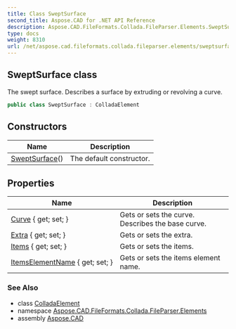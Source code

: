 ```yaml
---
title: Class SweptSurface
second_title: Aspose.CAD for .NET API Reference
description: Aspose.CAD.FileFormats.Collada.FileParser.Elements.SweptSurface class. The swept surface. Describes a surface by extruding or revolving a curve
type: docs
weight: 8310
url: /net/aspose.cad.fileformats.collada.fileparser.elements/sweptsurface/
---
```

## SweptSurface class

The swept surface. Describes a surface by extruding or revolving a curve.

```csharp
public class SweptSurface : ColladaElement
```

## Constructors

| Name | Description |
| --- | --- |
| [SweptSurface](sweptsurface/)() | The default constructor. |

## Properties

| Name | Description |
| --- | --- |
| [Curve](../../aspose.cad.fileformats.collada.fileparser.elements/sweptsurface/curve/) { get; set; } | Gets or sets the curve. Describes the base curve. |
| [Extra](../../aspose.cad.fileformats.collada.fileparser.elements/sweptsurface/extra/) { get; set; } | Gets or sets the extra. |
| [Items](../../aspose.cad.fileformats.collada.fileparser.elements/sweptsurface/items/) { get; set; } | Gets or sets the items. |
| [ItemsElementName](../../aspose.cad.fileformats.collada.fileparser.elements/sweptsurface/itemselementname/) { get; set; } | Gets or sets the items element name. |

### See Also

* class [ColladaElement](../colladaelement/)
* namespace [Aspose.CAD.FileFormats.Collada.FileParser.Elements](../../aspose.cad.fileformats.collada.fileparser.elements/)
* assembly [Aspose.CAD](../../)


